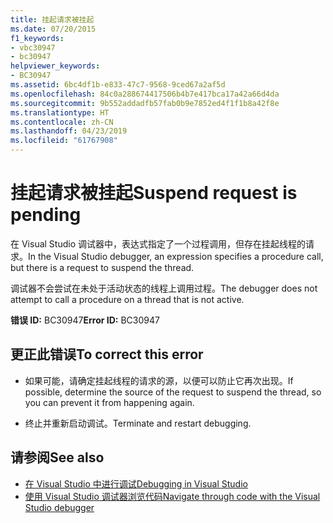 ```yaml
---
title: 挂起请求被挂起
ms.date: 07/20/2015
f1_keywords:
- vbc30947
- bc30947
helpviewer_keywords:
- BC30947
ms.assetid: 6bc4df1b-e833-47c7-9568-9ced67a2af5d
ms.openlocfilehash: 84c0a288674417506b4b7e417bca17a42a66d4da
ms.sourcegitcommit: 9b552addadfb57fab0b9e7852ed4f1f1b8a42f8e
ms.translationtype: HT
ms.contentlocale: zh-CN
ms.lasthandoff: 04/23/2019
ms.locfileid: "61767908"
---
```

# <a name="suspend-request-is-pending"></a><span data-ttu-id="0f795-102">挂起请求被挂起</span><span class="sxs-lookup"><span data-stu-id="0f795-102">Suspend request is pending</span></span>
<span data-ttu-id="0f795-103">在 Visual Studio 调试器中，表达式指定了一个过程调用，但存在挂起线程的请求。</span><span class="sxs-lookup"><span data-stu-id="0f795-103">In the Visual Studio debugger, an expression specifies a procedure call, but there is a request to suspend the thread.</span></span>  
  
 <span data-ttu-id="0f795-104">调试器不会尝试在未处于活动状态的线程上调用过程。</span><span class="sxs-lookup"><span data-stu-id="0f795-104">The debugger does not attempt to call a procedure on a thread that is not active.</span></span>  
  
 <span data-ttu-id="0f795-105">**错误 ID:** BC30947</span><span class="sxs-lookup"><span data-stu-id="0f795-105">**Error ID:** BC30947</span></span>  
  
## <a name="to-correct-this-error"></a><span data-ttu-id="0f795-106">更正此错误</span><span class="sxs-lookup"><span data-stu-id="0f795-106">To correct this error</span></span>  
  
- <span data-ttu-id="0f795-107">如果可能，请确定挂起线程的请求的源，以便可以防止它再次出现。</span><span class="sxs-lookup"><span data-stu-id="0f795-107">If possible, determine the source of the request to suspend the thread, so you can prevent it from happening again.</span></span>  
  
- <span data-ttu-id="0f795-108">终止并重新启动调试。</span><span class="sxs-lookup"><span data-stu-id="0f795-108">Terminate and restart debugging.</span></span>  
  
## <a name="see-also"></a><span data-ttu-id="0f795-109">请参阅</span><span class="sxs-lookup"><span data-stu-id="0f795-109">See also</span></span>

- [<span data-ttu-id="0f795-110">在 Visual Studio 中进行调试</span><span class="sxs-lookup"><span data-stu-id="0f795-110">Debugging in Visual Studio</span></span>](/visualstudio/debugger/debugging-in-visual-studio)
- [<span data-ttu-id="0f795-111">使用 Visual Studio 调试器浏览代码</span><span class="sxs-lookup"><span data-stu-id="0f795-111">Navigate through code with the Visual Studio debugger</span></span>](/visualstudio/debugger/navigating-through-code-with-the-debugger)
